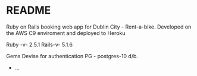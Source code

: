 # README

Ruby on Rails booking web app for  Dublin City - Rent-a-bike.
Developed on the AWS C9 enviroment and deployed to Heroku

Ruby -v- 2.5.1
Rails-v- 5.1.6

Gems
Devise for authentication
PG - postgres-10 d/b.


* ...
